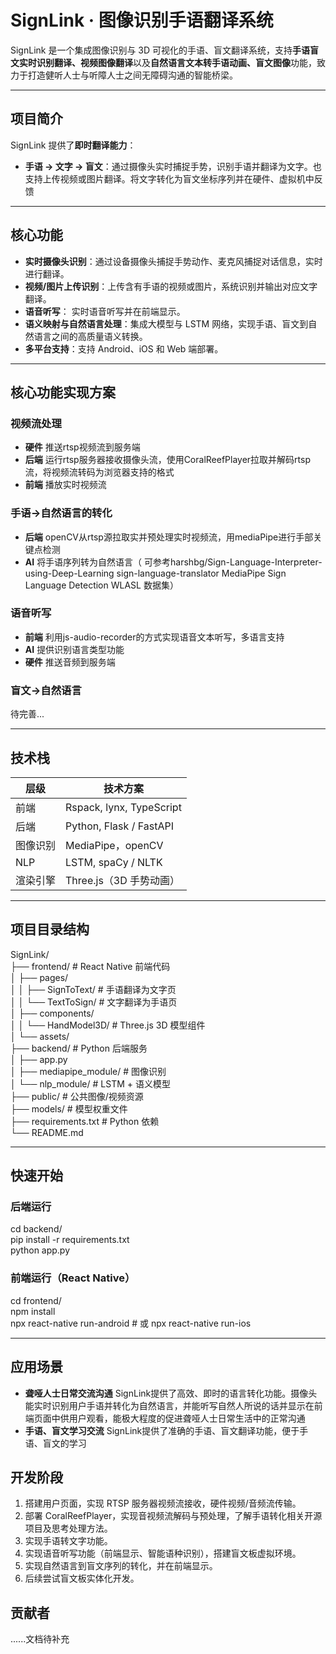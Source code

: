 # SignLink · 图像识别手语翻译系统

SignLink 是一个集成图像识别与 3D 可视化的手语、盲文翻译系统，支持**手语盲文实时识别翻译、视频图像翻译**以及**自然语言文本转手语动画、盲文图像**功能，致力于打造健听人士与听障人士之间无障碍沟通的智能桥梁。

---

## 项目简介

SignLink 提供了**即时翻译能力**：

- **手语 -> 文字 -> 盲文**：通过摄像头实时捕捉手势，识别手语并翻译为文字。也支持上传视频或图片翻译。将文字转化为盲文坐标序列并在硬件、虚拟机中反馈

---

## 核心功能

-  **实时摄像头识别**：通过设备摄像头捕捉手势动作、麦克风捕捉对话信息，实时进行翻译。
-  **视频/图片上传识别**：上传含有手语的视频或图片，系统识别并输出对应文字翻译。
-  **语音听写**： 实时语音听写并在前端显示。
-  **语义映射与自然语言处理**：集成大模型与 LSTM 网络，实现手语、盲文到自然语言之间的高质量语义转换。
-  **多平台支持**：支持 Android、iOS 和 Web 端部署。

---
## 核心功能实现方案

### 视频流处理

- **硬件** 推送rtsp视频流到服务端
- **后端** 运行rtsp服务器接收摄像头流，使用CoralReefPlayer拉取并解码rtsp流，将视频流转码为浏览器支持的格式
- **前端** 播放实时视频流

### 手语->自然语言的转化

- **后端** openCV从rtsp源拉取实并预处理实时视频流，用mediaPipe进行手部关键点检测
- **AI** 将手语序列转为自然语言（
可参考harshbg/Sign-Language-Interpreter-using-Deep-Learning
sign-language-translator
MediaPipe Sign Language Detection
WLASL 数据集）

### 语音听写

- **前端** 利用js-audio-recorder的方式实现语音文本听写，多语言支持
- **AI** 提供识别语言类型功能
- **硬件** 推送音频到服务端

### 盲文->自然语言
待完善...


---

## 技术栈

| 层级       | 技术方案                           |  
|------------|----------------------------------|  
| 前端       | Rspack, lynx, TypeScript          |  
| 后端       | Python, Flask / FastAPI           |  
| 图像识别   | MediaPipe，openCV                  |  
| NLP       |   LSTM, spaCy / NLTK              |  
| 渲染引擎   | Three.js（3D 手势动画）              |  
---

## 项目目录结构

SignLink/  
├── frontend/ # React Native 前端代码  
│ ├── pages/  
│ │ ├── SignToText/ # 手语翻译为文字页  
│ │ └── TextToSign/ # 文字翻译为手语页  
│ ├── components/  
│ │ └── HandModel3D/ # Three.js 3D 模型组件  
│ └── assets/  
├── backend/ # Python 后端服务  
│ ├── app.py  
│ ├── mediapipe_module/ # 图像识别  
│ └── nlp_module/ # LSTM + 语义模型  
├── public/ # 公共图像/视频资源  
├── models/ # 模型权重文件  
├── requirements.txt # Python 依赖  
└── README.md  

---

## 快速开始

### 后端运行
cd backend/  
pip install -r requirements.txt  
python app.py  
### 前端运行（React Native）
cd frontend/  
npm install  
npx react-native run-android   # 或 npx react-native run-ios  

---

## 应用场景
- **聋哑人士日常交流沟通** SignLink提供了高效、即时的语言转化功能。摄像头能实时识别用户手语并转化为自然语言，并能听写自然人所说的话并显示在前端页面中供用户观看，能极大程度的促进聋哑人士日常生活中的正常沟通
- **手语、盲文学习交流** SignLink提供了准确的手语、盲文翻译功能，便于手语、盲文的学习

## 开发阶段
1. 搭建用户页面，实现 RTSP 服务器视频流接收，硬件视频/音频流传输。
2. 部署 CoralReefPlayer，实现音视频流解码与预处理，了解手语转化相关开源项目及思考处理方法。
3. 实现手语转文字功能。
4. 实现语音听写功能（前端显示、智能语种识别），搭建盲文板虚拟环境。
5. 实现自然语言到盲文序列的转化，并在前端显示。
6. 后续尝试盲文板实体化开发。


## 贡献者
    
......文档待补充